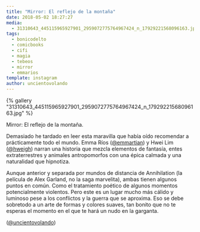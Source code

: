 ```yaml
---
title: "Mirror: El reflejo de la montaña"
date: 2018-05-02 18:27:27
media: 
  - 31310643_445115965927901_2959072775764967424_n_17929221568096163.jpg
tags: 
  - bonicodelto
  - comicbooks
  - cifi
  - magia
  - tebeos
  - mirror
  - emmarios  
template: instagram
author: uncientovolando
---
```


{% gallery "31310643_445115965927901_2959072775764967424_n_17929221568096163.jpg" %}

Mirror: El reflejo de la montaña.

Demasiado he tardado en leer esta maravilla que había oído recomendar a prácticamente todo el mundo. Emma Ríos ([@emmartian](https://instagram.com/emmartian)) y Hwei Lim ([@hweigh](https://instagram.com/hweigh)) narran una historia que mezcla elementos de fantasía, entes extraterrestres y animales antropomorfos con una épica calmada y una naturalidad que hipnotiza.

Aunque anterior y separada por mundos de distancia de Annihilation (la película de Alex Garland, no la saga marvelita), ambas tienen algunos puntos en común. Como el tratamiento poético de algunos momentos potencialmente violentos. Pero este es un lugar mucho más cálido y luminoso pese a los conflictos y la guerra que se aproxima. Eso se debe sobretodo a un arte de formas y colores suaves, tan bonito que no te esperas el momento en el que te hará un nudo en la garganta.

([@uncientovolando](https://instagram.com/uncientovolando))
